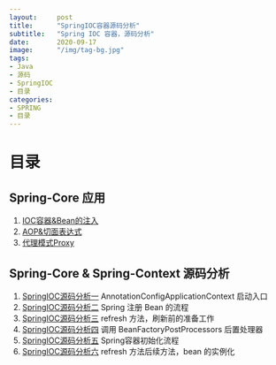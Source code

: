 ```yaml
---
layout:     post 
title:      "SpringIOC容器源码分析"
subtitle:   "Spring IOC 容器，源码分析"
date:       2020-09-17
image:      "/img/tag-bg.jpg"
tags:
- Java
- 源码
- SpringIOC
- 目录
categories:
- SPRING
- 目录
---
```


# 目录

## Spring-Core 应用

1. [IOC容器&Bean的注入](/post/spring/springioc/springioc01)
2. [AOP&切面表达式](/post/spring/springioc/springioc02)
3. [代理模式Proxy](/post/spring/springioc/springioc03)

## Spring-Core & Spring-Context 源码分析

1. [SpringIOC源码分析一](/post/spring/springioc/springioc04) AnnotationConfigApplicationContext 启动入口
2. [SpringIOC源码分析二](/post/spring/springioc/springioc05) Spring 注册 Bean 的流程
3. [SpringIOC源码分析三](/post/spring/springioc/springioc06) refresh 方法，刷新前的准备工作
4. [SpringIOC源码分析四](/post/spring/springioc/springioc07) 调用 BeanFactoryPostProcessors 后置处理器
5. [SpringIOC源码分析五](/post/spring/springioc/springioc08) Spring容器初始化流程
6. [SpringIOC源码分析六](/post/spring/springioc/springioc09) refresh 方法后续方法，bean 的实例化














